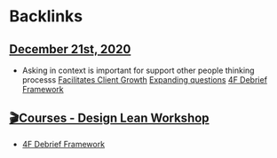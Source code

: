 
# Backlinks
## [December 21st, 2020](<December 21st, 2020.md>)
- Asking in context is important for support other people thinking processs [Facilitates Client Growth](<Facilitates Client Growth.md>) [Expanding questions](<Expanding questions.md>) [4F Debrief Framework](<4F Debrief Framework.md>)

## [🎬Courses - Design Lean Workshop](<🎬Courses - Design Lean Workshop.md>)
- [4F Debrief Framework](<4F Debrief Framework.md>)

